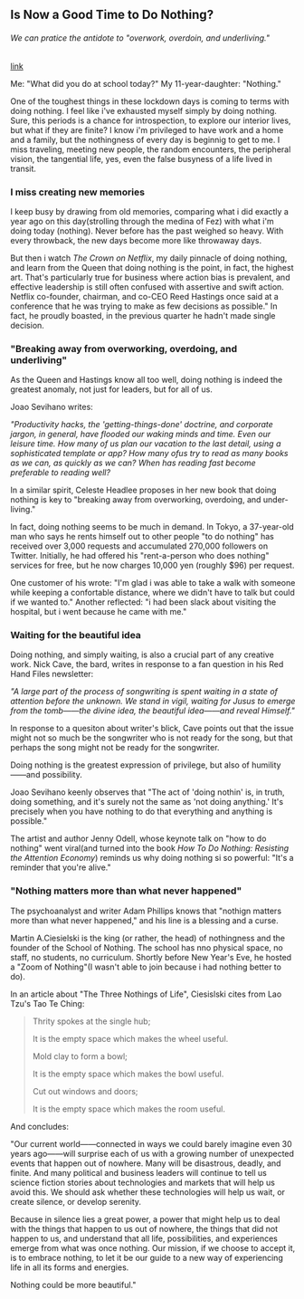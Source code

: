 ## Is Now a Good Time to Do Nothing?

###### We can pratice the antidote to "overwork, overdoin, and underliving."

[link](https://www.psychologytoday.com/intl/blog/the-romance-work/202101/is-now-good-time-do-nothing)

Me: "What did you do at school today?"
My 11-year-daughter: "Nothing."

One of the toughest things in these lockdown days is coming to terms with doing nothing. I feel like i've exhausted myself simply by doing nothing. Sure, this periods is a chance for introspection, to explore our interior lives, but what if they are finite? I know i'm privileged to have work and a home and a family, but the nothingness of every day is beginnig to get to me. I miss traveling, meeting new people, the random encounters, the peripheral vision, the tangential life, yes, even the false busyness of a life lived in transit.

### I miss creating new memories

I keep busy by drawing from old memories, comparing what i did exactly a year ago on this day(strolling through the medina of Fez) with what i'm doing today (nothing). Never before has the past weighed so heavy. With every throwback, the new days become more like throwaway days.

But then i watch *The Crown on Netflix*, my daily pinnacle of doing nothing, and learn from the Queen that doing nothing is the point, in fact, the highest art. That's particularly true for business where action bias is prevalent, and effective leadership is still often confused with assertive and swift action. Netflix co-founder, chairman, and co-CEO Reed Hastings once said at a conference that he was trying to make as few decisions as possible." In fact, he proudly boasted, in the previous quarter he hadn't made single decision.

### "Breaking away from overworking, overdoing, and underliving"

As the Queen and Hastings know all too well, doing nothing is indeed the greatest anomaly, not just for leaders, but for all of us.

Joao Sevihano writes:

*"Productivity hacks, the 'getting-things-done' doctrine, and corporate jargon, in general, have flooded our waking minds and time. Even our leisure time. How many of us plan our vacation to the last detail, using a sophisticated template or app? How many ofus try to read as many books as we can, as quickly as we can? When has reading fast become preferable to reading well?*

In a similar spirit, Celeste Headlee proposes in her new book that doing nothing is key to "breaking away from overworking, overdoing, and under-living."

In fact, doing nothing seems to be much in demand. In Tokyo, a 37-year-old man who says he rents himself out to other people "to do nothing" has received over 3,000 requests and accumulated 270,000 followers on Twitter. Initially, he had offered his "rent-a-person who does nothing" services for free, but he now charges 10,000 yen (roughly $96) per request.

One customer of his wrote: "I'm glad i was able to take a walk with someone while keeping a confortable distance, where we didn't have to talk but could if we wanted to." Another reflected: "i had been slack about visiting the hospital, but i went because he came with me."

### Waiting for the beautiful idea

Doing nothing, and simply waiting, is also a crucial part of any creative work. Nick Cave, the bard, writes in response to a fan question in his Red Hand Files newsletter:

*"A large part of the process of songwriting is spent waiting in a state of attention before the unknown. We stand in vigil, waiting for Jusus to emerge from the tomb——the divine idea, the beautiful idea——and reveal Himself."*

In response to a quesiton about writer's blick, Cave points out that the issue might not so much be the songwriter who is not ready for the song, but that perhaps the song might not be ready for the songwriter.

Doing nothing is the greatest expression of privilege, but also of humility——and possibility.

Joao Sevihano keenly observes that "The act of 'doing nothin' is, in truth, doing something, and it's surely not the same as 'not doing anything.' It's precisely when you have nothing to do that everything and anything is possible."

The artist and author Jenny Odell, whose keynote talk on "how to do nothing" went viral(and turned into the book *How To Do Nothing: Resisting the Attention Economy*) reminds us why doing nothing si so powerful: "It's a reminder that you're alive."

### "Nothing matters more than what never happened"

The psychoanalyst and writer Adam Phillips knows that "nothign matters more than what never happened," and his line is a blessing and a curse.

Martin A.Ciesielski is the king (or rather, the head) of nothingness and the founder of the School of Nothing. The school has nno physical space, no staff, no students, no curriculum. Shortly before New Year's Eve, he hosted a "Zoom of Nothing"(I wasn't able to join because i had nothing better to do).

In an article about "The Three Nothings of Life", Ciesislski cites from Lao Tzu's Tao Te Ching:

> Thrity spokes at the single hub;
>
> It is the empty space which makes the wheel useful.
>
> Mold clay to form a bowl;
>
> It is the empty space which makes the bowl useful.
>
> Cut out windows and doors;
>
> It is the empty space which makes the room useful.

And concludes:

"Our current world——connected in ways we could barely imagine even 30 years ago——will surprise each of us with a growing number of unexpected events that happen out of nowhere. Many will be disastrous, deadly, and finite. And many political and business leaders will continue to tell us science fiction stories about technologies and markets that will help us avoid this. We should ask whether these technologies will help us wait, or create silence, or develop serenity.

Because in silence lies a great power, a power that might help us to deal with the things that happen to us out of nowhere, the things that did not happen to us, and understand that all life, possibilities, and experiences emerge from what was once nothing. Our mission, if we choose to accept it, is to embrace nothing, to let it be our guide to a new way of experiencing life in all its forms and energies.

Nothing could be more beautiful."
